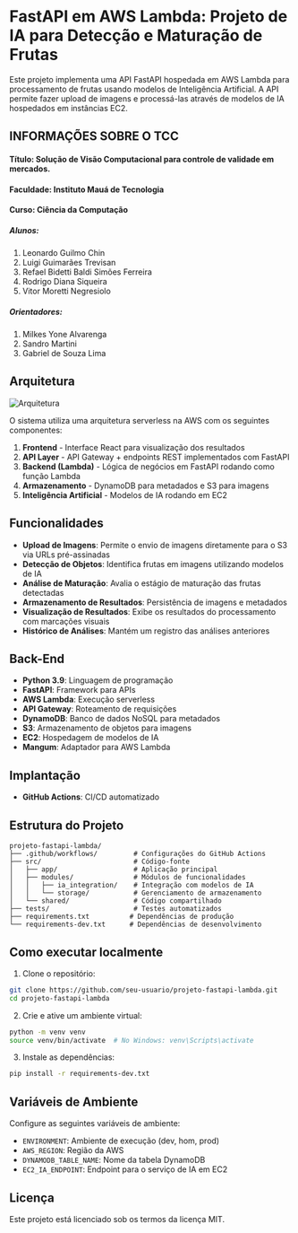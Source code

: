 # FastAPI em AWS Lambda: Projeto de IA para Detecção e Maturação de Frutas

Este projeto implementa uma API FastAPI hospedada em AWS Lambda para processamento de frutas usando modelos de Inteligência Artificial. A API permite fazer upload de imagens e processá-las através de modelos de IA hospedados em instâncias EC2.

## INFORMAÇÕES SOBRE O TCC
#### Título: Solução de Visão Computacional para controle de validade em mercados.
#### Faculdade: Instituto Mauá de Tecnologia
#### Curso: Ciência da Computação

##### Alunos:
1. Leonardo Guilmo Chin
2. Luigi Guimarães Trevisan
3. Refael Bidetti Baldi Simões Ferreira
4. Rodrigo Diana Siqueira
5. Vitor Moretti Negresiolo

##### Orientadores:
1. Milkes Yone Alvarenga
2. Sandro Martini
3. Gabriel de Souza Lima

## Arquitetura

![Arquitetura](https://app.diagrams.net/?dark=0#G1Bk6VyCvnHJqrIjZAiNT3TO1Xj0ih07Am)

O sistema utiliza uma arquitetura serverless na AWS com os seguintes componentes:

1. **Frontend** - Interface React para visualização dos resultados
2. **API Layer** - API Gateway + endpoints REST implementados com FastAPI
3. **Backend (Lambda)** - Lógica de negócios em FastAPI rodando como função Lambda
4. **Armazenamento** - DynamoDB para metadados e S3 para imagens
5. **Inteligência Artificial** - Modelos de IA rodando em EC2

## Funcionalidades

- **Upload de Imagens**: Permite o envio de imagens diretamente para o S3 via URLs pré-assinadas
- **Detecção de Objetos**: Identifica frutas em imagens utilizando modelos de IA
- **Análise de Maturação**: Avalia o estágio de maturação das frutas detectadas
- **Armazenamento de Resultados**: Persistência de imagens e metadados
- **Visualização de Resultados**: Exibe os resultados do processamento com marcações visuais
- **Histórico de Análises**: Mantém um registro das análises anteriores

## Back-End

- **Python 3.9**: Linguagem de programação
- **FastAPI**: Framework para APIs
- **AWS Lambda**: Execução serverless
- **API Gateway**: Roteamento de requisições
- **DynamoDB**: Banco de dados NoSQL para metadados
- **S3**: Armazenamento de objetos para imagens
- **EC2**: Hospedagem de modelos de IA
- **Mangum**: Adaptador para AWS Lambda

## Implantação
- **GitHub Actions**: CI/CD automatizado

## Estrutura do Projeto

```
projeto-fastapi-lambda/
├── .github/workflows/         # Configurações do GitHub Actions
├── src/                       # Código-fonte
│   ├── app/                   # Aplicação principal
│   ├── modules/               # Módulos de funcionalidades
│   │   ├── ia_integration/    # Integração com modelos de IA
│   │   └── storage/           # Gerenciamento de armazenamento
│   └── shared/                # Código compartilhado
├── tests/                     # Testes automatizados
├── requirements.txt          # Dependências de produção
└── requirements-dev.txt      # Dependências de desenvolvimento
```

## Como executar localmente

1. Clone o repositório:
```bash
git clone https://github.com/seu-usuario/projeto-fastapi-lambda.git
cd projeto-fastapi-lambda
```

2. Crie e ative um ambiente virtual:
```bash
python -m venv venv
source venv/bin/activate  # No Windows: venv\Scripts\activate
```

3. Instale as dependências:
```bash
pip install -r requirements-dev.txt
```

## Variáveis de Ambiente

Configure as seguintes variáveis de ambiente:

- `ENVIRONMENT`: Ambiente de execução (dev, hom, prod)
- `AWS_REGION`: Região da AWS
- `DYNAMODB_TABLE_NAME`: Nome da tabela DynamoDB
- `EC2_IA_ENDPOINT`: Endpoint para o serviço de IA em EC2

## Licença

Este projeto está licenciado sob os termos da licença MIT.
